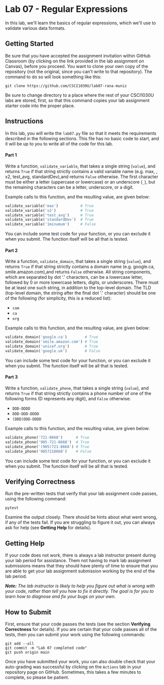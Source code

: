 # Lab 07 - Regular Expressions

In this lab, we'll learn the basics of regular expressions, which we'll use to validate various data formats.

## Getting Started

Be sure that you have accepted the assignment invitation within GitHub Classroom (by clicking on the link provided in the lab assignment on Canvas), before you proceed.  You want to clone your own copy of the repository (not the original, since you can't write to that repository).  The command to do so will look something like this:

```
git clone https://github.com/CSCI1030U/lab07-rana-muniz
```

Be sure to change directory to a place where the rest of your CSCI1030U labs are stored, first, so that this command copies your lab assignment starter code into the proper place.

## Instructions

In this lab, you will write the `lab07.py` file so that it meets the requirements described in the following sections.  This file has no basic code to start, and it will be up to you to write all of the code for this lab.

#### Part 1

Write a function, `validate_variable`, that takes a single string (`value`), and returns `True` if that string strictly contains a valid variable name (e.g. max, , x2, test_avg, standardDev),and returns `False` otherwise.  The first character must be either a letter (uppercase or lowercase) or an underscore (`_`), but the remaining characters can be a letter, underscore, or a digit.

Example calls to this function, and the resulting value, are given below:

```python
validate_variable('max')          # True
validate_variable('x2')           # True
validate_variable('test_avg')     # True
validate_variable('standardDev')  # True
validate_variable('1minumum')     # False
```

You can include some test code for your function, or you can exclude it when you submit.  The function itself will be all that is tested.

#### Part 2

Write a function, `validate_domain`, that takes a single string (`value`), and returns `True` if that string strictly contains a domain name (e.g. google.ca, smile.amazon.com),and returns `False` otherwise.  All string components, which are separated by dot '.' characters, can be a lowercase letter, followed by 0 or more lowercase letters, digits, or underscores.  There must be at least one such string, in addition to the top-level domain.  The TLD (top-level domain, the string after the final dot '.' character) should be one of the following (for simplicity, this is a reduced list):
- `com`
- `ca`
- `org`

Example calls to this function, and the resulting value, are given below:

```python
validate_domain('google.ca')        # True
validate_domain('smile.amazon.com') # True
validate_domain('unicef.org')       # True
validate_domain('google.uk')        # False
```

You can include some test code for your function, or you can exclude it when you submit.  The function itself will be all that is tested.

#### Part 3

Write a function, `validate_phone`, that takes a single string (`value`), and returns `True` if that string strictly contains a phone number of one of the following forms (D represents any digit), and `False` otherwise:
- `DDD-DDDD`
- `DDD-DDD-DDDD`
- `(DDD)DDD-DDDD`

Example calls to this function, and the resulting value, are given below:

```python
validate_phone('721-8668')      # True
validate_phone('905-721-8668')  # True
validate_phone('(905)721-8668') # True
validate_phone('9057218668')    # False
```

You can include some test code for your function, or you can exclude it when you submit.  The function itself will be all that is tested.

## Verifying Correctness

Run the pre-written tests that verify that your lab assignment code passes, using the following command:

```
pytest
```

Examine the output closely.  There should be hints about what went wrong, if any of the tests fail.  If you are struggling to figure it out, you can always ask for help (see __Getting Help__ for details).


## Getting Help

If your code does not work, there is always a lab instructor present during your lab period for assistance.  Them not having to mark lab assignment submissions means that they should have plenty of time to ensure that you are able to get your lab assignment submission working by the end of the lab period.

_**Note:** The lab instructor is likely to help you figure out what is wrong with your code, rather than tell you how to fix it directly.  The goal is for you to learn how to diagnose and fix your bugs on your own._

## How to Submit

First, ensure that your code passes the tests (see the section __Verifying Correctness__ for details).  If you are certain that your code passes all of the tests, then you can submit your work using the following commands:

```
git add --all
git commit -m "Lab 07 completed code"
git push origin main
```

Once you have submitted your work, you can also double check that your auto-grading was successful by clicking on the `Actions` tab in your repository page on GitHub.  Sometimes, this takes a few minutes to complete, so please be patient.
